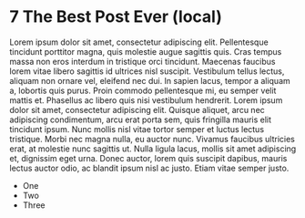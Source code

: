 # 7 The Best Post Ever (local)

Lorem ipsum dolor sit amet, consectetur adipiscing elit. Pellentesque tincidunt porttitor magna, quis molestie augue sagittis quis. Cras tempus massa non eros interdum in tristique orci tincidunt. Maecenas faucibus lorem vitae libero sagittis id ultrices nisl suscipit. Vestibulum tellus lectus, aliquam non ornare vel, eleifend nec dui. In sapien lacus, tempor a aliquam a, lobortis quis purus. Proin commodo pellentesque mi, eu semper velit mattis et. Phasellus ac libero quis nisi vestibulum hendrerit. Lorem ipsum dolor sit amet, consectetur adipiscing elit. Quisque aliquet, arcu nec adipiscing condimentum, arcu erat porta sem, quis fringilla mauris elit tincidunt ipsum. Nunc mollis nisl vitae tortor semper et luctus lectus tristique. Morbi nec magna nulla, eu auctor nunc. Vivamus faucibus ultricies erat, at molestie nunc sagittis ut. Nulla ligula lacus, mollis sit amet adipiscing et, dignissim eget urna. Donec auctor, lorem quis suscipit dapibus, mauris lectus auctor odio, ac blandit ipsum nisl ac justo. Etiam vitae semper justo.

* One
* Two
* Three